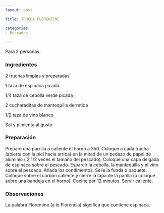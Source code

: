 ```yaml
---
layout: post

title: TRUCHA FLORENTINE

categories:
- Pescados

---
```

Para 2 personas.

<h3>Ingredientes</h3>

2 truchas limpias y preparadas

1 taza de espinaca picada

1/4 taza de cebolla verde picada

2 cucharaditas de mantequilla derretida

1/2 taza de vino blanco

Sal y pimienta al gusto

<h3>Preparación</h3>

Prepare una parrilla o caliente el horno a 350. Coloque a cada trucha (abierta con la piel hacia arriba) en la mitad de un pedazo de papel de aluminio ( 2 1/2 veces el tamaño del pescado). Coloque una capa delgada de espinaca sobre el pescado. Esparcir la cebolla, la mantequilla y el vino sobre el pescado. Añada los condimentos. Selle la funda o paquete. Colóque sobre el carbón caliente y cierre la tapa de la parilla (o coloque sobre una bandeja en el horno). Cocine por 12 minutos. Servir caliente.

<h3>Observaciones</h3>

La palabra Florentine (a lo Florencia) significa que contiene espinaca.